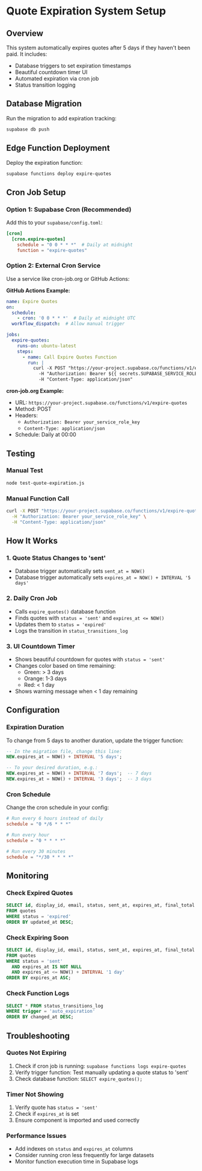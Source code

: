 # Quote Expiration System Setup

## Overview
This system automatically expires quotes after 5 days if they haven't been paid. It includes:
- Database triggers to set expiration timestamps
- Beautiful countdown timer UI
- Automated expiration via cron job
- Status transition logging

## Database Migration
Run the migration to add expiration tracking:
```bash
supabase db push
```

## Edge Function Deployment
Deploy the expiration function:
```bash
supabase functions deploy expire-quotes
```

## Cron Job Setup

### Option 1: Supabase Cron (Recommended)
Add this to your `supabase/config.toml`:

```toml
[cron]
  [cron.expire-quotes]
    schedule = "0 0 * * *"  # Daily at midnight
    function = "expire-quotes"
```

### Option 2: External Cron Service
Use a service like cron-job.org or GitHub Actions:

**GitHub Actions Example:**
```yaml
name: Expire Quotes
on:
  schedule:
    - cron: '0 0 * * *'  # Daily at midnight UTC
  workflow_dispatch:  # Allow manual trigger

jobs:
  expire-quotes:
    runs-on: ubuntu-latest
    steps:
      - name: Call Expire Quotes Function
        run: |
          curl -X POST "https://your-project.supabase.co/functions/v1/expire-quotes" \
            -H "Authorization: Bearer ${{ secrets.SUPABASE_SERVICE_ROLE_KEY }}" \
            -H "Content-Type: application/json"
```

**cron-job.org Example:**
- URL: `https://your-project.supabase.co/functions/v1/expire-quotes`
- Method: POST
- Headers: 
  - `Authorization: Bearer your_service_role_key`
  - `Content-Type: application/json`
- Schedule: Daily at 00:00

## Testing

### Manual Test
```bash
node test-quote-expiration.js
```

### Manual Function Call
```bash
curl -X POST "https://your-project.supabase.co/functions/v1/expire-quotes" \
  -H "Authorization: Bearer your_service_role_key" \
  -H "Content-Type: application/json"
```

## How It Works

### 1. Quote Status Changes to 'sent'
- Database trigger automatically sets `sent_at = NOW()`
- Database trigger automatically sets `expires_at = NOW() + INTERVAL '5 days'`

### 2. Daily Cron Job
- Calls `expire_quotes()` database function
- Finds quotes with `status = 'sent'` and `expires_at <= NOW()`
- Updates them to `status = 'expired'`
- Logs the transition in `status_transitions_log`

### 3. UI Countdown Timer
- Shows beautiful countdown for quotes with `status = 'sent'`
- Changes color based on time remaining:
  - Green: > 3 days
  - Orange: 1-3 days  
  - Red: < 1 day
- Shows warning message when < 1 day remaining

## Configuration

### Expiration Duration
To change from 5 days to another duration, update the trigger function:

```sql
-- In the migration file, change this line:
NEW.expires_at = NOW() + INTERVAL '5 days';

-- To your desired duration, e.g.:
NEW.expires_at = NOW() + INTERVAL '7 days';  -- 7 days
NEW.expires_at = NOW() + INTERVAL '3 days';  -- 3 days
```

### Cron Schedule
Change the cron schedule in your config:

```toml
# Run every 6 hours instead of daily
schedule = "0 */6 * * *"

# Run every hour
schedule = "0 * * * *"

# Run every 30 minutes
schedule = "*/30 * * * *"
```

## Monitoring

### Check Expired Quotes
```sql
SELECT id, display_id, email, status, sent_at, expires_at, final_total
FROM quotes 
WHERE status = 'expired'
ORDER BY updated_at DESC;
```

### Check Expiring Soon
```sql
SELECT id, display_id, email, status, sent_at, expires_at, final_total
FROM quotes 
WHERE status = 'sent' 
  AND expires_at IS NOT NULL
  AND expires_at <= NOW() + INTERVAL '1 day'
ORDER BY expires_at ASC;
```

### Check Function Logs
```sql
SELECT * FROM status_transitions_log 
WHERE trigger = 'auto_expiration'
ORDER BY changed_at DESC;
```

## Troubleshooting

### Quotes Not Expiring
1. Check if cron job is running: `supabase functions logs expire-quotes`
2. Verify trigger function: Test manually updating a quote status to 'sent'
3. Check database function: `SELECT expire_quotes();`

### Timer Not Showing
1. Verify quote has `status = 'sent'`
2. Check if `expires_at` is set
3. Ensure component is imported and used correctly

### Performance Issues
- Add indexes on `status` and `expires_at` columns
- Consider running cron less frequently for large datasets
- Monitor function execution time in Supabase logs 